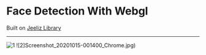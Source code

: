 # Face Detection With Webgl
Built on [Jeeliz Library](https://github.com/jeeliz/jeelizFaceFilter) 
***
![1](Screenshot_20201015-001357_Chrome.jpg)
![2]Screenshot_20201015-001400_Chrome.jpg)
